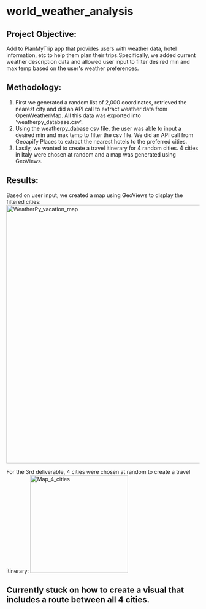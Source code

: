 # world_weather_analysis

## Project Objective: 
Add to PlanMyTrip app that provides users with weather data, hotel information, etc to help them plan their trips.Specifically, we added current weather description data and allowed user input to filter desired min and max temp based on the user's weather preferences. 

## Methodology: 
1. First we generated a random list of 2,000 coordinates, retrieved the nearest city and did an API call to extract weather data from OpenWeatherMap. All this data was exported into 'weatherpy_database.csv'. 
2. Using the weatherpy_dabase csv file, the user was able to input a desired min and max temp to filter the csv file. We did an API call from Geoapify Places to extract the nearest hotels to the preferred cities. 
3. Lastly, we wanted to create a travel itinerary for 4 random cities. 4 cities in Italy were chosen at random and a map was generated using GeoViews. 

## Results: 
Based on user input, we created a map using GeoViews to display the filtered cities: 
<img width="673" alt="WeatherPy_vacation_map" src="https://user-images.githubusercontent.com/113721712/213933126-155c5763-44d7-4da5-97b6-5fe544afe692.png">

For the 3rd deliverable, 4 cities were chosen at random to create a travel itinerary: <img width="255" alt="Map_4_cities" src="https://user-images.githubusercontent.com/113721712/213933342-42d93fd8-d4d8-48a4-a0e1-f2b7dda19e17.png">


## Currently stuck on how to create a visual that includes a route between all 4 cities. 
